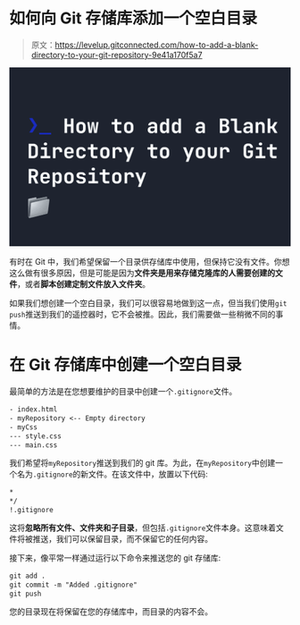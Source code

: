 # 如何向 Git 存储库添加一个空白目录

> 原文：<https://levelup.gitconnected.com/how-to-add-a-blank-directory-to-your-git-repository-9e41a170f5a7>

![](img/f32859ba75f0cb1abdd8d3599d4174ff.png)

有时在 Git 中，我们希望保留一个目录供存储库中使用，但保持它没有文件。你想这么做有很多原因，但是可能是因为**文件夹是用来存储克隆库的人需要创建的文件**，或者**脚本创建定制文件放入文件夹**。

如果我们想创建一个空白目录，我们可以很容易地做到这一点，但当我们使用`git push`推送到我们的遥控器时，它不会被推。因此，我们需要做一些稍微不同的事情。

# 在 Git 存储库中创建一个空白目录

最简单的方法是在您想要维护的目录中创建一个`.gitignore`文件。

```
- index.html
- myRepository <-- Empty directory
- myCss
--- style.css
--- main.css
```

我们希望将`myRepository`推送到我们的 git 库。为此，在`myRepository`中创建一个名为`.gitignore`的新文件。在该文件中，放置以下代码:

```
*
*/
!.gitignore
```

这将**忽略所有文件、文件夹和子目录**，但包括`.gitignore`文件本身。这意味着文件将被推送，我们可以保留目录，而不保留它的任何内容。

接下来，像平常一样通过运行以下命令来推送您的 git 存储库:

```
git add .
git commit -m "Added .gitignore"
git push
```

您的目录现在将保留在您的存储库中，而目录的内容不会。
